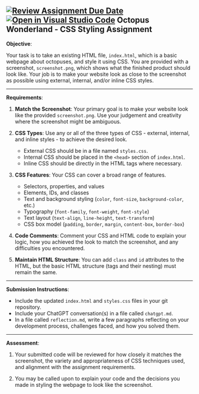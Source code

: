 [![Review Assignment Due Date](https://classroom.github.com/assets/deadline-readme-button-22041afd0340ce965d47ae6ef1cefeee28c7c493a6346c4f15d667ab976d596c.svg)](https://classroom.github.com/a/y82pp0xN)
[![Open in Visual Studio Code](https://classroom.github.com/assets/open-in-vscode-2e0aaae1b6195c2367325f4f02e2d04e9abb55f0b24a779b69b11b9e10269abc.svg)](https://classroom.github.com/online_ide?assignment_repo_id=17709775&assignment_repo_type=AssignmentRepo)
Octopus Wonderland - CSS Styling Assignment
---

**Objective**:

Your task is to take an existing HTML file, `index.html`, which is a basic webpage about octopuses, and style it using CSS. You are provided with a screenshot, `screenshot.png`, which shows what the finished product should look like. Your job is to make your website look as close to the screenshot as possible using external, internal, and/or inline CSS styles.

---

**Requirements**:

1. **Match the Screenshot**: Your primary goal is to make your website look like the provided `screenshot.png`. Use your judgement and creativity where the screenshot might be ambiguous.

2. **CSS Types**: Use any or all of the three types of CSS - external, internal, and inline styles - to achieve the desired look.
    - External CSS should be in a file named `styles.css`.
    - Internal CSS should be placed in the `<head>` section of `index.html`.
    - Inline CSS should be directly in the HTML tags where necessary.

3. **CSS Features**: Your CSS can cover a broad range of features.
    - Selectors, properties, and values
    - Elements, IDs, and classes
    - Text and background styling (`color`, `font-size`, `background-color`, etc.)
    - Typography (`font-family`, `font-weight`, `font-style`)
    - Text layout (`text-align`, `line-height`, `text-transform`)
    - CSS box model (`padding`, `border`, `margin`, `content-box`, `border-box`)

4. **Code Comments**: Comment your CSS and HTML code to explain your logic, how you achieved the look to match the screenshot, and any difficulties you encountered.

5. **Maintain HTML Structure**: You can add `class` and `id` attributes to the HTML, but the basic HTML structure (tags and their nesting) must remain the same.

---

**Submission Instructions**:

- Include the updated `index.html` and `styles.css` files in your git repository.
- Include your ChatGPT conversation(s) in a file called `chatgpt.md`. 
- In a file called `reflection.md`, write a few paragraphs reflecting on your development process, challenges faced, and how you solved them.

---

**Assessment**:

1. Your submitted code will be reviewed for how closely it matches the screenshot, the variety and appropriateness of CSS techniques used, and alignment with the assignment requirements.

2. You may be called upon to explain your code and the decisions you made in styling the webpage to look like the screenshot.

